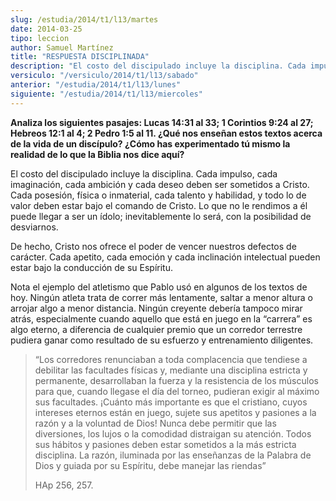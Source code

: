 ```yaml
---
slug: /estudia/2014/t1/l13/martes
date: 2014-03-25
tipo: leccion
author: Samuel Martínez
title: "RESPUESTA DISCIPLINADA"
description: "El costo del discipulado incluye la disciplina. Cada impulso, cada imaginación, cada ambición y cada deseo deben ser sometidos a Cristo. Cada posesión, física o inmaterial, cada talento y habilidad, y todo lo de..."
versiculo: "/versiculo/2014/t1/l13/sabado"
anterior: "/estudia/2014/t1/l13/lunes"
siguiente: "/estudia/2014/t1/l13/miercoles"
---
```


**Analiza los siguientes pasajes: Lucas 14:31 al 33; 1 Corintios 9:24 al 27; Hebreos 12:1 al 4; 2 Pedro 1:5 al 11. ¿Qué nos enseñan estos textos acerca de la vida de un discípulo? ¿Cómo has experimentado tú mismo la realidad de lo que la Biblia nos dice aquí?**

El costo del discipulado incluye la disciplina. Cada impulso, cada imaginación, cada ambición y cada deseo deben ser sometidos a Cristo. Cada posesión, física o inmaterial, cada talento y habilidad, y todo lo de valor deben estar bajo el comando de Cristo. Lo que no le rendimos a él puede llegar a ser un ídolo; inevitablemente lo será, con la posibilidad de desviarnos.

De hecho, Cristo nos ofrece el poder de vencer nuestros defectos de carácter. Cada apetito, cada emoción y cada inclinación intelectual pueden estar bajo la conducción de su Espíritu.

Nota el ejemplo del atletismo que Pablo usó en algunos de los textos de hoy. Ningún atleta trata de correr más lentamente, saltar a menor altura o arrojar algo a menor distancia. Ningún creyente debería tampoco mirar atrás, especialmente cuando aquello que está en juego en la “carrera” es algo eterno, a diferencia de cualquier premio que un corredor terrestre pudiera ganar como resultado de su esfuerzo y entrenamiento diligentes.

> “Los corredores renunciaban a toda complacencia que tendiese a debilitar las facultades físicas y, mediante una disciplina estricta y permanente, desarrollaban la fuerza y la resistencia de los músculos para que, cuando llegase el día del torneo, pudieran exigir al máximo sus facultades. ¡Cuánto más importante es que el cristiano, cuyos intereses eternos están en juego, sujete sus apetitos y pasiones a la razón y a la voluntad de Dios! Nunca debe permitir que las diversiones, los lujos o la comodidad distraigan su atención. Todos sus hábitos y pasiones deben estar sometidos a la más estricta disciplina. La razón, iluminada por las enseñanzas de la Palabra de Dios y guiada por su Espíritu, debe manejar las riendas”
>
> HAp 256, 257.

